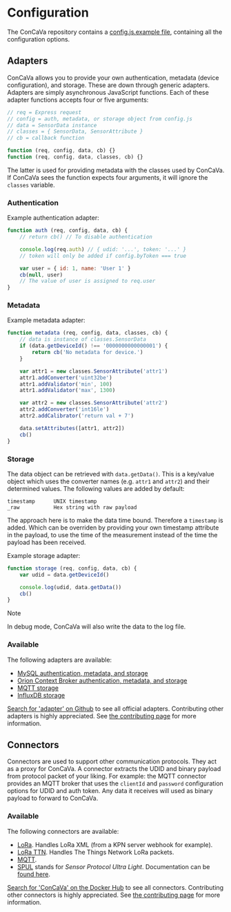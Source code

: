 # Configuration

The ConCaVa repository contains a [config.js.example file](https://github.com/kukua/concava/blob/master/config.js.example), containing all the configuration options.

## Adapters

ConCaVa allows you to provide your own authentication, metadata (device configuration), and storage. These are down through generic adapters.
Adapters are simply asynchronous JavaScript functions. Each of these adapter functions accepts four or five arguments:

```js
// req = Express request
// config = auth, metadata, or storage object from config.js
// data = SensorData instance
// classes = { SensorData, SensorAttribute }
// cb = callback function

function (req, config, data, cb) {}
function (req, config, data, classes, cb) {}
```

The latter is used for providing metadata with the classes used by ConCaVa. If ConCaVa sees the function expects four arguments, it will ignore the `classes` variable.

### Authentication

Example authentication adapter:

```js
function auth (req, config, data, cb) {
	// return cb() // To disable authentication

	console.log(req.auth) // { udid: '...', token: '...' }
	// token will only be added if config.byToken === true

	var user = { id: 1, name: 'User 1' }
	cb(null, user)
	// The value of user is assigned to req.user
}
```


### Metadata

Example metadata adapter:

```js
function metadata (req, config, data, classes, cb) {
	// data is instance of classes.SensorData
	if (data.getDeviceId() !== '0000000000000001') {
		return cb('No metadata for device.')
	}

	var attr1 = new classes.SensorAttribute('attr1')
	attr1.addConverter('uint32be')
	attr1.addValidator('min', 100)
	attr1.addValidator('max', 1300)

	var attr2 = new classes.SensorAttribute('attr2')
	attr2.addConverter('int16le')
	attr2.addCalibrator('return val + 7')

	data.setAttributes([attr1, attr2])
	cb()
}
```

### Storage

The data object can be retrieved with `data.getData()`. This is a key/value object which uses the converter names (e.g. `attr1` and `attr2`) and their determined values. The following values are added by default:

```
timestamp      UNIX timestamp
_raw           Hex string with raw payload
```

The approach here is to make the data time bound. Therefore a `timestamp` is added. Which can be overriden by providing your own timestamp attribute in the payload, to use the time of the measurement instead of the time the payload has been received.

Example storage adapter:

```js
function storage (req, config, data, cb) {
	var udid = data.getDeviceId()

	console.log(udid, data.getData())
	cb()
}
```

<div class="admonition note">
	<p class="first admonition-title">Note</p>
	<p class="last">In debug mode, ConCaVa will also write the data to the log file.</p>
</div>

### Available

The following adapters are available:

- [MySQL authentication, metadata, and storage](https://github.com/kukua/node-concava-adapter-mysql)
- [Orion Context Broker authentication, metadata, and storage](https://github.com/kukua/concava-setup-context-broker)
- [MQTT storage](https://github.com/kukua/node-concava-adapter-mqtt)
- [InfluxDB storage](https://github.com/kukua/node-concava-adapter-influxdb)

[Search for 'adapter' on Github](https://github.com/kukua/?utf8=%E2%9C%93&query=adapter) to see all official adapters.
Contributing other adapters is highly appreciated. See [the contributing page](contributing.md#adapters) for more information.

## Connectors

Connectors are used to support other communication protocols. They act as a proxy for ConCaVa. A connector extracts the UDID and binary payload from protocol packet of your liking. For example: the MQTT connector provides an MQTT broker that uses the `clientId` and `password` configuration options for UDID and auth token. Any data it receives will used as binary payload to forward to ConCaVa.

### Available

The following connectors are available:

- [LoRa](https://github.com/kukua/concava-connector-lora). Handles LoRa XML (from a KPN server webhook for example).
- [LoRa TTN](https://github.com/kukua/concava-connector-ttn). Handles The Things Network LoRa packets.
- [MQTT](https://github.com/kukua/concava-connector-mqtt).
- [SPUL](https://github.com/kukua/concava-connector-spul) stands for _Sensor Protocol Ultra Light_. Documentation can be [found here](http://kukua.github.io/concava-connector-spul/).

[Search for 'ConCaVa' on the Docker Hub](https://hub.docker.com/search/?isAutomated=0&isOfficial=0&page=1&pullCount=0&q=concava&starCount=0) to see all connectors.
Contributing other connectors is highly appreciated. See [the contributing page](contributing.md#connectors) for more information.
